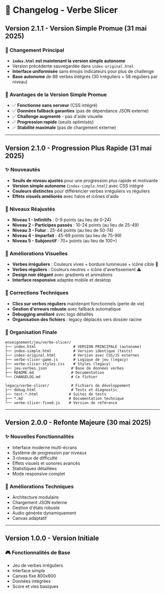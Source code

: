 # 📝 Changelog - Verbe Slicer

## Version 2.1.1 - Version Simple Promue (31 mai 2025)

### 🚀 **Changement Principal**
- **`index.html` est maintenant la version simple autonome** 
- Version précédente sauvegardée dans `index-original.html`
- **Interface uniformisée** sans émojis indicateurs pour plus de challenge
- **Base autonome** de 88 verbes intégrés (30 irréguliers + 58 réguliers par niveau)

### 🎯 **Avantages de la Version Simple Promue**
- ✅ **Fonctionne sans serveur** (CSS intégré)
- ✅ **Données fallback garanties** (pas de dépendance JSON externe)  
- ✅ **Challenge augmenté** - pas d'aide visuelle
- ✅ **Progression rapide** (seuils optimisés)
- ✅ **Stabilité maximale** (pas de chargement externe)

---

## Version 2.1.0 - Progression Plus Rapide (31 mai 2025)

### ✨ **Nouveautés**
- **Seuils de niveau ajustés** pour une progression plus rapide et motivante
- **Version simple autonome** (`index-simple.html`) avec CSS intégré
- **Couleurs distinctes** pour différencier verbes irréguliers vs réguliers
- **Effets visuels améliorés** avec halos et icônes d'aide

### 🎯 **Niveaux Réajustés**
- **Niveau 1 - Infinitifs** : 0-9 points (au lieu de 0-24)
- **Niveau 2 - Participes passés** : 10-24 points (au lieu de 25-49)  
- **Niveau 3 - Futur** : 25-44 points (au lieu de 50-74)
- **Niveau 4 - Imparfait** : 45-69 points (au lieu de 75-99)
- **Niveau 5 - Subjonctif** : 70+ points (au lieu de 100+)

### 🎨 **Améliorations Visuelles**
- **Verbes irréguliers** : Couleurs vives + bordure lumineuse + icône cible 🎯
- **Verbes réguliers** : Couleurs neutres + icône d'avertissement ⚠️  
- **Design noir élégant** avec gradients et animations
- **Interface responsive** adaptée mobile et desktop

### 🔧 **Corrections Techniques**
- **Clics sur verbes réguliers** maintenant fonctionnels (perte de vie)
- **Gestion d'erreurs robuste** avec fallback automatique
- **Debugging amélioré** avec logs détaillés
- **Organisation des fichiers** : legacy déplacés vers dossier racine

### 📁 **Organisation Finale**
```
enseignement/jeu/verbe-slicer/
├── index.html                 # VERSION PRINCIPALE (autonome)
├── index-simple.html          # Version identique (tests)
├── index-original.html        # Version avec CSS/JS externes
├── verbe-slicer-game.js       # Logique de jeu (legacy)
├── verbe-slicer-styles.css    # Styles (legacy)
├── jeu-verbes.json           # Base de données verbes
├── README.md                 # Documentation
└── CHANGELOG.md              # Ce fichier

legacy/verbe-slicer/          # Fichiers de développement
├── debug.html                # Tests et diagnostic
├── test-*.html              # Suites de tests
├── *.md                     # Documentation technique
└── verbe-slicer-fixed.js    # Version de référence
```

---

## Version 2.0.0 - Refonte Majeure (30 mai 2025)

### ✨ **Nouvelles Fonctionnalités**
- Interface moderne multi-écrans
- Système de progression par niveaux
- 3 niveaux de difficulté
- Effets visuels et sonores avancés
- Statistiques détaillées
- Mode responsive complet

### 🔧 **Améliorations Techniques**
- Architecture modulaire
- Chargement JSON externe
- Gestion d'états robuste
- Audio générée dynamiquement
- Canvas adaptatif

---

## Version 1.0.0 - Version Initiale

### 🎮 **Fonctionnalités de Base**
- Jeu de verbes irréguliers
- Interface simple
- Canvas fixe 800x600
- Données intégrées
- Score et vies basiques 